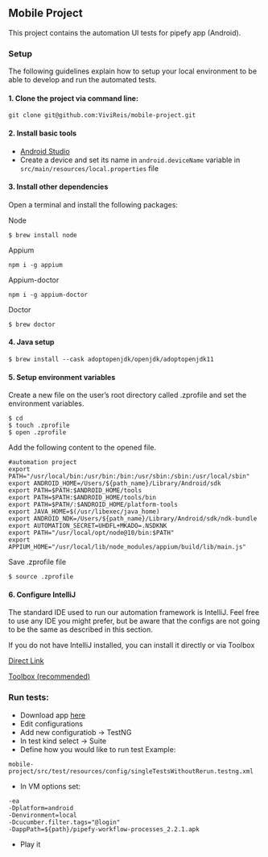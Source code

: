 ## Mobile Project

This project contains the automation UI tests for pipefy app (Android).

### Setup
The following guidelines explain how to setup your local environment to be able to develop and run the automated tests.

#### 1. Clone the project via command line:
```
git clone git@github.com:ViviReis/mobile-project.git
```

#### 2. Install basic tools

- [Android Studio](https://developer.android.com/studio)
- Create a device and set its name in `android.deviceName` variable in `src/main/resources/local.properties` file

#### 3. Install other dependencies
Open a terminal and install the following packages:

Node
````
$ brew install node
````

Appium
````
npm i -g appium
````

Appium-doctor
````
npm i -g appium-doctor
````

Doctor
````
$ brew doctor
````

#### 4. Java setup

````
$ brew install --cask adoptopenjdk/openjdk/adoptopenjdk11
````

#### 5. Setup environment variables
   Create a new file on the user’s root directory called .zprofile and set the environment variables.

````
$ cd
$ touch .zprofile
$ open .zprofile
````

Add the following content to the opened file.
````
#automation project
export PATH="/usr/local/bin:/usr/bin:/bin:/usr/sbin:/sbin:/usr/local/sbin"
export ANDROID_HOME=/Users/${path_name}/Library/Android/sdk
export PATH=$PATH:$ANDROID_HOME/tools
export PATH=$PATH:$ANDROID_HOME/tools/bin
export PATH=$PATH/:$ANDROID_HOME/platform-tools
export JAVA_HOME=$(/usr/libexec/java_home)
export ANDROID_NDK=/Users/${path_name}/Library/Android/sdk/ndk-bundle
export AUTOMATION_SECRET=UHDFL+MKADO=.NSDKNK
export PATH="/usr/local/opt/node@10/bin:$PATH"
export APPIUM_HOME="/usr/local/lib/node_modules/appium/build/lib/main.js"
````

Save .zprofile file

````
$ source .zprofile
````

#### 6. Configure IntelliJ

The standard IDE used to run our automation framework is IntelliJ. Feel free to use any IDE you might prefer, but be aware that the configs are not going to be the same as described in this section.

If you do not have IntelliJ installed, you can install it directly or via Toolbox

[Direct Link](https://www.jetbrains.com/pt-br/idea/download/)

[Toolbox (recommended)](https://www.jetbrains.com/pt-br/toolbox-app/)

### Run tests:

- Download app [here](https://drive.google.com/drive/folders/1MoHDMFKJNoEzQA26aC9QKCSOcBe00UuB)
- Edit configurations
- Add new configuratiob -> TestNG
- In test kind select -> Suite
- Define how you would like to run test
Example:
````
mobile-project/src/test/resources/config/singleTestsWithoutRerun.testng.xml
````

- In VM options set:
````
-ea
-Dplatform=android
-Denvironment=local
-Dcucumber.filter.tags="@login"
-DappPath=${path}/pipefy-workflow-processes_2.2.1.apk
````

- Play it 